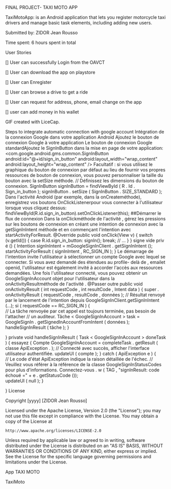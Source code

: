 FINAL PROJECT- TAXI MOTO APP

TaxiMotoApp: is an Android application that lets you register motorcycle taxi drivers and manage basic task elements, including adding new users.

Submitted by: ZIDOR Jean Rousso

Time spent: 6 hours spent in total
 
User Stories

[] User can successfully Login from the OAVCT 

[] User can download the app on playstore

[] User can Enregister

[] User can browse a drive to get a ride

[] User can request for address, phone, email change on the app

 [] user can add money in his wallet  
 
 
GIF created with LiceCap.

Steps to integrate automatic connection with google account
Intégration de la connexion Google dans votre application Android
Ajoutez le bouton de connexion Google à votre application Le bouton de connexion Google standardAjoutez le SignInButton dans la mise en page de votre application:
<com.google.android.gms.common.SignInButton android:id="@+id/sign_in_button" android:layout_width="wrap_content" android:layout_height="wrap_content" />
Facultatif : si vous utilisez le graphique du bouton de connexion par défaut au lieu de fournir vos propres ressources de bouton de connexion, vous pouvez personnaliser la taille du bouton avec la setSize méthode.
// Définissez les dimensions du bouton de connexion. SignInButton signInButton = findViewById ( R . Id . Sign_in_button ); signInButton . setSize ( SignInButton . SIZE_STANDARD ); Dans l'activité Android (par exemple, dans la onCreateméthode), enregistrez vos boutons OnClickListenerpour vous connecter à l'utilisateur lorsque vous cliquez dessus:
findViewById(R.id.sign_in_button).setOnClickListener(this); ##Démarrer le flux de connexion Dans la onClickméthode de l'activité , gérez les pressions sur les boutons de connexion en créant une intention de connexion avec la getSignInIntent méthode et en commençant l'intention avec startActivityForResult.
@Override public void onClick(View v) { switch (v.getId()) { case R.id.sign_in_button: signIn(); break; // ... } }
signe vide priv é () {
Intention signInIntent = mGoogleSignInClient . getSignInIntent (); startActivityForResult ( signInIntent , RC_SIGN_IN ); }
Le démarrage de l'intention invite l'utilisateur à sélectionner un compte Google avec lequel se connecter. Si vous avez demandé des étendues au profile- delà de , emailet openid, l'utilisateur est également invité à accorder l'accès aux ressources demandées.
Une fois l'utilisateur connecté, vous pouvez obtenir un GoogleSignInAccount objet pour l'utilisateur dans la onActivityResultméthode de l'activité .
@Passer outre public void onActivityResult ( int requestCode , int resultCode , Intent data ) {
super . onActivityResult ( requestCode , resultCode , données );
// Résultat renvoyé par le lancement de l'intention depuis GoogleSignInClient.getSignInIntent (...);
si ( requestCode == RC_SIGN_IN ) {  
    // La tâche renvoyée par cet appel est toujours terminée, pas besoin de l'attacher
    // un auditeur.
    Tâche < GoogleSignInAccount > task = GoogleSignIn . getSignedInAccountFromIntent ( données ); 
    handleSignInResult ( tâche );
}
 
}
private void handleSignInResult ( Task < GoogleSignInAccount > doneTask ) {
essayez { Compte GoogleSignInAccount = completeTask . getResult ( classe ApiException . );
   // Connecté avec succès, afficher l'interface utilisateur authentifiée.
    updateUI ( compte );
} catch ( ApiException e ) {   
    // Le code d'état ApiException indique la raison détaillée de l'échec.
    // Veuillez vous référer à la référence de la classe GoogleSignInStatusCodes pour plus d'informations.
    Connectez-vous . w ( TAG , "signInResult: code échoué =" + e . getStatusCode ());  
    updateUI ( null );
}
 
}
License

Copyright [yyyy] [ZIDOR Jean Rousso]
 
Licensed under the Apache License, Version 2.0 (the "License");
you may not use this file except in compliance with the License.
You may obtain a copy of the License at
 
    http://www.apache.org/licenses/LICENSE-2.0
 
Unless required by applicable law or agreed to in writing, software
distributed under the License is distributed on an "AS IS" BASIS,
WITHOUT WARRANTIES OR CONDITIONS OF ANY KIND, either express or implied.
See the License for the specific language governing permissions and
limitations under the License.
 
App TAXI MOTO

TaxiMoto
 

